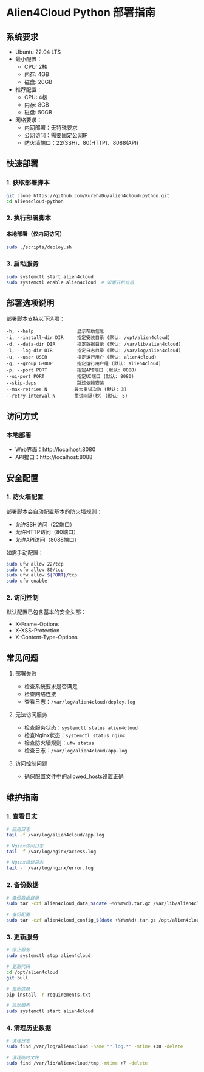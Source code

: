 # Alien4Cloud Python 部署指南

## 系统要求

- Ubuntu 22.04 LTS
- 最小配置：
  - CPU: 2核
  - 内存: 4GB
  - 磁盘: 20GB
- 推荐配置：
  - CPU: 4核
  - 内存: 8GB
  - 磁盘: 50GB
- 网络要求：
  - 内网部署：无特殊要求
  - 公网访问：需要固定公网IP
  - 防火墙端口：22(SSH)、80(HTTP)、8088(API)

## 快速部署

### 1. 获取部署脚本

```bash
git clone https://github.com/KurehaDu/alien4cloud-python.git
cd alien4cloud-python
```

### 2. 执行部署脚本

#### 本地部署（仅内网访问）

```bash
sudo ./scripts/deploy.sh
```

### 3. 启动服务

```bash
sudo systemctl start alien4cloud
sudo systemctl enable alien4cloud  # 设置开机自启
```

## 部署选项说明

部署脚本支持以下选项：

```
-h, --help                显示帮助信息
-i, --install-dir DIR     指定安装目录 (默认: /opt/alien4cloud)
-d, --data-dir DIR        指定数据目录 (默认: /var/lib/alien4cloud)
-l, --log-dir DIR         指定日志目录 (默认: /var/log/alien4cloud)
-u, --user USER           指定运行用户 (默认: alien4cloud)
-g, --group GROUP         指定运行用户组 (默认: alien4cloud)
-p, --port PORT           指定API端口 (默认: 8088)
--ui-port PORT            指定UI端口 (默认: 8080)
--skip-deps               跳过依赖安装
--max-retries N          最大重试次数 (默认: 3)
--retry-interval N       重试间隔(秒) (默认: 5)
```

## 访问方式

### 本地部署
- Web界面：http://localhost:8080
- API接口：http://localhost:8088

## 安全配置

### 1. 防火墙配置

部署脚本会自动配置基本的防火墙规则：
- 允许SSH访问（22端口）
- 允许HTTP访问（80端口）
- 允许API访问（8088端口）

如需手动配置：

```bash
sudo ufw allow 22/tcp
sudo ufw allow 80/tcp
sudo ufw allow ${PORT}/tcp
sudo ufw enable
```

### 2. 访问控制

默认配置已包含基本的安全头部：
- X-Frame-Options
- X-XSS-Protection
- X-Content-Type-Options

## 常见问题

1. 部署失败
   - 检查系统要求是否满足
   - 检查网络连接
   - 查看日志：`/var/log/alien4cloud/deploy.log`

2. 无法访问服务
   - 检查服务状态：`systemctl status alien4cloud`
   - 检查Nginx状态：`systemctl status nginx`
   - 检查防火墙规则：`ufw status`
   - 检查日志：`/var/log/alien4cloud/app.log`

3. 访问控制问题
   - 确保配置文件中的allowed_hosts设置正确

## 维护指南

### 1. 查看日志

```bash
# 应用日志
tail -f /var/log/alien4cloud/app.log

# Nginx访问日志
tail -f /var/log/nginx/access.log

# Nginx错误日志
tail -f /var/log/nginx/error.log
```

### 2. 备份数据

```bash
# 备份数据目录
sudo tar -czf alien4cloud_data_$(date +%Y%m%d).tar.gz /var/lib/alien4cloud

# 备份配置
sudo tar -czf alien4cloud_config_$(date +%Y%m%d).tar.gz /opt/alien4cloud/config
```

### 3. 更新服务

```bash
# 停止服务
sudo systemctl stop alien4cloud

# 更新代码
cd /opt/alien4cloud
git pull

# 更新依赖
pip install -r requirements.txt

# 启动服务
sudo systemctl start alien4cloud
```

### 4. 清理历史数据

```bash
# 清理日志
sudo find /var/log/alien4cloud -name "*.log.*" -mtime +30 -delete

# 清理临时文件
sudo find /var/lib/alien4cloud/tmp -mtime +7 -delete
```